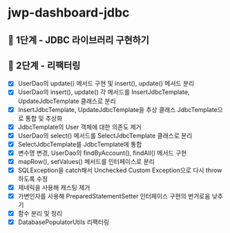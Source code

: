 # jwp-dashboard-jdbc

## 🚀 1단계 - JDBC 라이브러리 구현하기
## 🚀 2단계 - 리팩터링

- [x] UserDao의 update() 메서드 구현 및 insert(), update() 메서드 분리
- [x] UserDao의 insert(), update() 각 메서드를 InsertJdbcTemplate, UpdateJdbcTemplate 클래스로 분리
- [x] InsertJdbcTemplate, UpdateJdbcTemplate을 추상 클래스 JdbcTemplate으로 통합 및 추상화
- [x] JdbcTemplate의 User 객체에 대한 의존도 제거
- [x] UserDao의 select() 메서드를 SelectJdbcTemplate 클래스로 분리
- [x] SelectJdbcTemplate를 JdbcTemplate에 통합
- [x] 변수명 변경, UserDao의 findByAccount(), findAll() 메서드 구현
- [x] mapRow(), setValues() 메서드를 인터페이스로 분리
- [x] SQLException을 catch해서 Unchecked Custom Exception으로 다시 throw하도록 수정
- [x] 제네릭을 사용해 캐스팅 제거
- [x] 가변인자를 사용해 PreparedStatementSetter 인터페이스 구현의 번거로움 낮추기
- [x] 함수 분리 및 정리
- [x] DatabasePopulatorUtils 리팩터링

